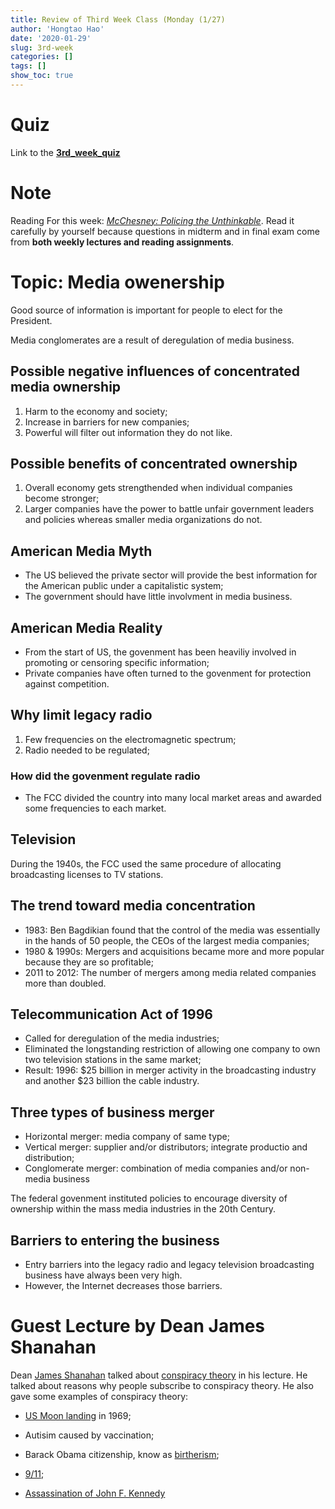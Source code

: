 ```yaml
---
title: Review of Third Week Class (Monday (1/27)
author: 'Hongtao Hao'
date: '2020-01-29'
slug: 3rd-week
categories: []
tags: []
show_toc: true
---
```

# Quiz

Link to the [**3rd_week_quiz**](https://iu.co1.qualtrics.com/jfe/form/SV_9R1jShvSNajBbb7)

# Note

Reading For this week: [*McChesney: Policing the Unthinkable*](/files/2-week/McChesney.pdf). Read it carefully by yourself because questions in midterm and in final exam come from **both weekly lectures and reading assignments**. 

# Topic: Media owenership

Good source of information is important for people to elect for the President. 

Media conglomerates are a result of deregulation of media business. 

## Possible negative influences of concentrated media ownership

1. Harm to the economy and society;
2. Increase in barriers for new companies;
3. Powerful will filter out information they do not like.

## Possible benefits of concentrated ownership

1. Overall economy gets strengthended when individual companies become stronger;
2. Larger companies have the power to battle unfair government leaders and policies whereas smaller media organizations do not.

## American Media Myth

- The US believed the private sector will provide the best information for the American public under a capitalistic system;
- The government should have little involvment in media business.

## American Media Reality

- From the start of US, the govenment has been heaviliy involved in promoting or censoring specific information;
- Private companies have often turned to the govenment for protection against competition.

## Why limit legacy radio
1. Few frequencies on the electromagnetic spectrum;
2. Radio needed to be regulated;

### How did the govenment regulate radio
- The FCC divided the country into many local market areas and awarded some frequencies to each market.

## Television
During the 1940s, the FCC used the same procedure of allocating broadcasting licenses to TV stations. 

## The trend toward media concentration
- 1983: Ben Bagdikian found that the control of the media was essentially in the hands of 50 people, the CEOs of the largest media companies;
- 1980 & 1990s: Mergers and acquisitions became more and more popular because they are so profitable;
- 2011 to 2012: The number of mergers among media related companies more than doubled. 

## Telecommunication Act of 1996
- Called for deregulation of the media industries;
- Eliminated the longstanding restriction of allowing one company to own two television stations in the same market;
- Result: 1996: $25 billion in merger activity in the broadcasting industry and another $23 billion the cable industry.

## Three types of business merger
- Horizontal merger: media company of same type;
- Vertical merger: supplier and/or distributors; integrate productio and distribution;
- Conglomerate merger: combination of media companies and/or non-media business

The federal govenment instituted policies to encourage diversity of ownership within the mass media industries in the 20th Century.

## Barriers to entering the business 
- Entry barriers into the legacy radio and legacy television broadcasting business have always been very high. 
- However, the Internet decreases those barriers. 

# Guest Lecture by Dean James Shanahan

Dean [James Shanahan](https://mediaschool.indiana.edu/people/profile.html?p=jes30) talked about [conspiracy theory](https://en.wikipedia.org/wiki/Conspiracy_theory) in his lecture. He talked about reasons why people subscribe to conspiracy theory. He also gave some examples of conspiracy theory:

- [US Moon landing](https://www.history.com/topics/space-exploration/moon-landing-1969) in 1969;

- Autisim caused by vaccination;

- Barack Obama citizenship, know as [birtherism](https://en.wikipedia.org/wiki/Barack_Obama_citizenship_conspiracy_theories);

- [9/11](https://en.wikipedia.org/wiki/September_11_attacks);

- [Assassination of John F. Kennedy](https://en.wikipedia.org/wiki/Assassination_of_John_F._Kennedy)
